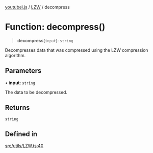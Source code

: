 [youtubei.js](../../../README.md) / [LZW](../README.md) / decompress

# Function: decompress()

> **decompress**(`input`): `string`

Decompresses data that was compressed using the LZW compression algorithm.

## Parameters

• **input**: `string`

The data to be decompressed.

## Returns

`string`

## Defined in

[src/utils/LZW.ts:40](https://github.com/LuanRT/YouTube.js/blob/305a398158a6cac82e6ef288fed4bf1661c89d52/src/utils/LZW.ts#L40)
